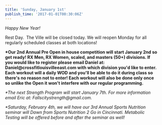 ```yaml
---
title: 'Sunday, January 1st'
publish_time: '2017-01-01T00:30:06Z'
---
```


*Happy New Year!*

Rest Day.  The Ville will be closed today. We will reopen Monday for all
regularly scheduled classes at both locations!

**\*Our 2nd Annual Pre Open in house competition will start January 2nd
so get ready! RX Men, RX Women, scaled, and masters (50+) divisions. If
you would like to register please email Daniel at:
Daniel\@crossfitlouisvilleeast.com with which division you'd like to
enter. Each workout will a daily WOD and you'll be able to do it during
class so there's no reason not to enter! Each workout will also be done
only once so unlike the Open it won't interfere with our regular
programming.**

*\*The next Strength Program will start January 7th. For more
information email Eric at: Fallscitystrength\@gmail.com.*

*\*Saturday, February 4th, we will have our 3rd Annual Sports Nutrition
seminar will Dawn from Sports Nutrition 2 Go in Cincinnati. Metabolic
Testing will be offered before and after the seminar as well!*
